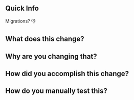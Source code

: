 Quick Info
---

Migrations? :-1:

What does this change?
----

Why are you changing that?
----

How did you accomplish this change?
----

How do you manually test this?
----
